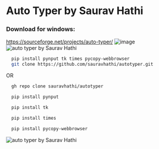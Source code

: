 
# Auto Typer by Saurav Hathi

### Download for windows:
https://sourceforge.net/projects/auto-typer/
![image](https://user-images.githubusercontent.com/61316762/154842317-a9503273-aadf-43fb-89ca-0246211ee31f.png)
![auto typer by Saurav Hathi](https://user-images.githubusercontent.com/61316762/166089371-0cf22c4b-bb66-42ad-9a79-6f0e86461222.png)


```bash
  pip install pynput tk times pycopy-webbrowser
  git clone https://github.com/sauravhathi/autotyper.git
```

OR

```bash
  gh repo clone sauravhathi/autotyper
```

```bash
  pip install pynput
```

```bash
  pip install tk
```

```bash
  pip install times
```

```bash
  pip install pycopy-webbrowser
```


![auto typer by Saurav Hathi](https://user-images.githubusercontent.com/61316762/166089371-0cf22c4b-bb66-42ad-9a79-6f0e86461222.png)

